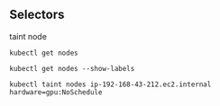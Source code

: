 ## Selectors

taint node

```
kubectl get nodes

kubectl get nodes --show-labels

kubectl taint nodes ip-192-168-43-212.ec2.internal hardware=gpu:NoSchedule
```